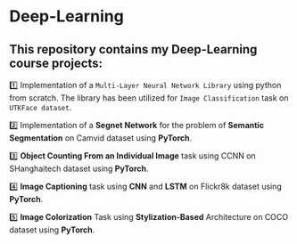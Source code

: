 # Deep-Learning
 ## This repository contains my **Deep-Learning** course projects:

:one: Implementation of  a ```Multi-Layer Neural Network Library``` using python from scratch. The library has been utilized for ``Image Classification`` task on `UTKFace dataset`.

 :two: Implementation of a **Segnet Network** for the problem of **Semantic Segmentation** on Camvid dataset using **PyTorch**.

:three: **Object Counting From an Individual Image** task using CCNN on SHanghaitech dataset using **PyTorch**.

:four: **Image Captioning** task using **CNN** and **LSTM** on Flickr8k dataset using **PyTorch**.

:five: **Image Colorization** Task using **Stylization-Based** Architecture on COCO dataset using **PyTorch**.
